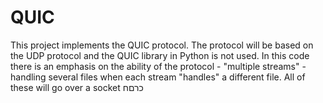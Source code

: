 # QUIC
This project implements the QUIC protocol. The protocol will be based on the UDP protocol and the QUIC library in Python is not used. In this code there is an emphasis on the ability of the protocol - "multiple streams" - handling several files when each stream "handles" a different file. All of these will go over a socket כרםח
